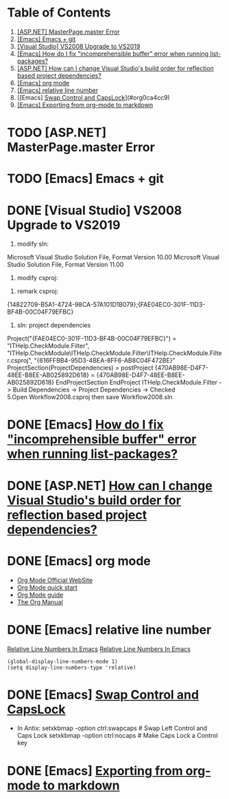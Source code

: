 
# Table of Contents

1.  [[ASP.NET] MasterPage.master Error](#orgf3f5151)
2.  [[Emacs] Emacs + git](#org0687f37)
3.  [[Visual Studio] VS2008 Upgrade to VS2019](#org653a314)
4.  [[Emacs] How do I fix "incomprehensible buffer" error when running list-packages?](#org72e7009)
5.  [[ASP.NET] How can I change Visual Studio's build order for reflection based project dependencies?](#org31ff3db)
6.  [[Emacs] org mode](#org6911d17)
7.  [[Emacs] relative line number](#orgf95d518)
8.  [[Emacs] [Swap Control and CapsLock](https://www.emacswiki.org/emacs/MovingTheCtrlKey)](#org0ca4cc9)
9.  [[Emacs] Exporting from org-mode to markdown](#org989b063)



<a id="orgf3f5151"></a>

# TODO [ASP.NET] MasterPage.master Error

<link rel="Stylesheet" href="CommonControl/jquery-ui-1.11.4/jquery-ui.css" />


<a id="org0687f37"></a>

# TODO [Emacs] Emacs + git


<a id="org653a314"></a>

# DONE [Visual Studio] VS2008 Upgrade to VS2019

1.  modify sln:

Microsoft Visual Studio Solution File, Format Version 10.00
Microsoft Visual Studio Solution File, Format Version 11.00

1.  modify csproj:

<Project ToolsVersion="3.5" DefaultTargets="Build" xmlns="<http://schemas.microsoft.com/developer/msbuild/2003>">
<Project ToolsVersion="4.0" DefaultTargets="Build" xmlns="<http://schemas.microsoft.com/developer/msbuild/2003>">

1.  remark csproj:

<ProjectTypeGuids>{14822709-B5A1-4724-98CA-57A101D1B079};{FAE04EC0-301F-11D3-BF4B-00C04F79EFBC}</ProjectTypeGuids>

1.  sln: project dependencies

Project("{FAE04EC0-301F-11D3-BF4B-00C04F79EFBC}") = "ITHelp.CheckModule.Filter", "ITHelp.CheckModule\ITHelp.CheckModule.Filter\ITHelp.CheckModule.Filter.csproj", "{616FFBB4-95D3-4BEA-8FF6-AB8C04F472BE}"
    ProjectSection(ProjectDependencies) = postProject
	{470AB98E-D4F7-48EE-B8EE-AB025892D618} = {470AB98E-D4F7-48EE-B8EE-AB025892D618}
    EndProjectSection
EndProject
ITHelp.CheckModule.Filter -> Build Dependencies -> Project Dependencies -> Checked  
5.Open Workflow2008.csproj then save Workflow2008.sln


<a id="org72e7009"></a>

# DONE [Emacs] [How do I fix "incomprehensible buffer" error when running list-packages?](https://emacs.stackexchange.com/questions/61997/how-do-i-fix-incomprehensible-buffer-error-when-running-list-packages)


<a id="org31ff3db"></a>

# DONE [ASP.NET] [How can I change Visual Studio's build order for reflection based project dependencies?](https://stackoverflow.com/questions/35280237/how-can-i-change-visual-studios-build-order-for-reflection-based-project-depend)


<a id="org6911d17"></a>

# DONE [Emacs] org mode

-   [Org Mode Official WebSite](https://orgmode.org/)
-   [Org Mode quick start](https://orgmode.org/quickstart.html)
-   [Org Mode guide](https://orgmode.org/guide/)
-   [The Org Manual](https://orgmode.org/manual/)


<a id="orgf95d518"></a>

# DONE [Emacs] relative line number

[Relative Line Numbers In Emacs](https://stackoverflow.com/questions/6874516/relative-line-numbers-in-emacs)
[Relative Line Numbers In Emacs](<https://stackoverflow.com/questions/6874516/relative-line-numbers-in-emacs>)

    (global-display-line-numbers-mode 1)
    (setq display-line-numbers-type 'relative)


<a id="org0ca4cc9"></a>

# DONE [Emacs] [Swap Control and CapsLock](<https://www.emacswiki.org/emacs/MovingTheCtrlKey>)

-   In Antix:
    setxkbmap -option ctrl:swapcaps     # Swap Left Control and Caps Lock
    setxkbmap -option ctrl:nocaps       # Make Caps Lock a Control key


<a id="org989b063"></a>

# DONE [Emacs] [Exporting from org-mode to markdown](https://emacs.stackexchange.com/questions/4279/exporting-from-org-mode-to-markdown)

